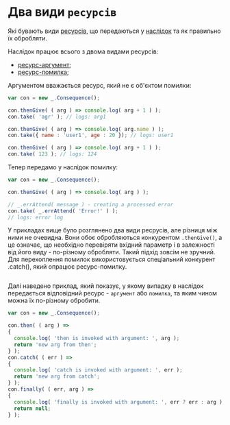 # Два види `ресурсів`

Які бувають види [ресурсів](../concept/Resource.md#ресурс), що передаються у [наслідок](../concept/Consequence.md#наслідок)
та як правильно їх обробляти.

Наслідок працює всього з двома видами ресурсів: 
- [ресурс-аргумент](../concept/ResourceArgument.md#ресурс-аргумент);
- [ресурс-помилка](../concept/ResourceError.md#ресурс-помилка);

Аргументом вважається ресурс, який не є об'єктом помилки:
```js
var con = new _.Consequence();

con.thenGive( ( arg ) => console.log( arg + 1 ) );
con.take( 'agr' ); // logs: arg1

con.thenGive( ( arg ) => console.log( arg.name ) );
con.take({ name : 'user1', age : 20 }); // logs: user1

con.thenGive( ( arg ) => console.log( arg + 1 ) );
con.take( 123 ); // logs: 124
```

Тепер передамо у наслідок помилку:
```js
var con = new _.Consequence();

con.thenGive( ( arg ) => console.log( arg ) );

// _.errAttend( message ) - creating a processed error 
con.take( _.errAttend( 'Error!' ) );
// logs: error log
```

У прикладах вище було розглянено два види ресрусів, але різниця між ними не очевидна. Вони обоє обробляються конкурентом
`.thenGive()`, а це означає, що необхідно перевіряти вхідний параметр і в залежності від його виду - по-різному обробляти.
Такий підхід зовсім не зручний. 
Для перехоплення помилок використовується спеціальний конкурент .catch(), який опрацює ресурс-помилку.
```js

```

Далі наведено приклад, який показує, у якому випадку в наслідок передається відповідний ресурс - `аргумент` або `помилка`, та
яким чином можна їх по-різному обробити.
```js
var con = new _.Consequence();

con.then( ( arg ) =>
{
  console.log( 'then is invoked with argument: ', arg );
  return 'new arg from then';
} );
con.catch( ( err ) =>
{
  console.log( 'catch is invoked with argument: ', err );
  return 'new arg from catch';
} );
con.finally( ( err, arg ) =>
{
  console.log( 'finally is invoked with argument: ', err ? err : arg );
  return null;
} );
```